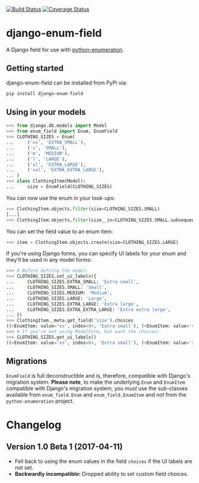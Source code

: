 [![Build Status](https://travis-ci.org/2degrees/django-enum-field.svg?branch=master)](https://travis-ci.org/2degrees/django-enum-field) 
[![Coverage Status](https://coveralls.io/repos/github/2degrees/django-enum-field/badge.svg?branch=master)](https://coveralls.io/github/2degrees/django-enum-field?branch=master)

# django-enum-field

A Django field for use with [python-enumeration](https://github.com/2degrees/python-enumeration).

## Getting started

django-enum-field can be installed from PyPi via:

```bash
pip install django-enum-field
```

## Using in your models

```python
>>> from django.db.models import Model
>>> from enum_field import Enum, EnumField
>>> CLOTHING_SIZES = Enum(
...     ('xs', 'EXTRA_SMALL'),
...     ('s', 'SMALL'),
...     ('m', 'MEDIUM'),
...     ('l', 'LARGE'),
...     ('xl', 'EXTRA_LARGE'),
...     ('xxl', 'EXTRA_EXTRA_LARGE'),
... )
>>> class ClothingItem(Model):
...     size = EnumField(CLOTHING_SIZES)
```

You can now use the enum in your look-ups:

```python
>>> ClothingItem.objects.filter(size=CLOTHING_SIZES.SMALL)
[...]
>>> ClothingItem.objects.filter(size__in=CLOTHING_SIZES.SMALL.subsequent_values)
```

You can set the field value to an enum item:

```python
>>> item = ClothingItem.objects.create(size=CLOTHING_SIZES.LARGE)
```

If you're using Django forms, you can specify UI labels for your enum
and they'll be used in any model forms:

```python
>>> # Before defning the model:
>>> CLOTHING_SIZES.set_ui_labels({
...     CLOTHING_SIZES.EXTRA_SMALL: 'Extra small',
...     CLOTHING_SIZES.SMALL: 'Small',
...     CLOTHING_SIZES.MEDIUM: 'Medium',
...     CLOTHING_SIZES.LARGE: 'Large',
...     CLOTHING_SIZES.EXTRA_LARGE: 'Extra large',
...     CLOTHING_SIZES.EXTRA_EXTRA_LARGE: 'Extra extra large',
... })
>>> ClothingItem._meta.get_field('size').choices
((<EnumItem: value='xs', index=0>, 'Extra small'), (<EnumItem: value='s', index=1>, 'Small'), (<EnumItem: value='m', index=2>, 'Medium'), (<EnumItem: value='l', index=3>, 'Large'), (<EnumItem: value='xl', index=4>, 'Extra large'), (<EnumItem: value='xxl', index=5>, 'Extra extra large'))
>>> # If you're not using ModelForm, but want the choices:
>>> CLOTHING_SIZES.get_ui_labels()
((<EnumItem: value='xs', index=0>, 'Extra small'), (<EnumItem: value='s', index=1>, 'Small'), (<EnumItem: value='m', index=2>, 'Medium'), (<EnumItem: value='l', index=3>, 'Large'), (<EnumItem: value='xl', index=4>, 'Extra large'), (<EnumItem: value='xxl', index=5>, 'Extra extra large'))
```

## Migrations

`EnumField` is full deconstructible and is, therefore, compatible with 
Django's migration system. **Please note**, to make the underlying `Enum`
and `EnumItem` compatible with Django's migration system, you _must_
use the sub-classes available from `enum_field.Enum` and 
`enum_field.EnumItem` and *not* from the `python-enumeration` project.


# Changelog

## Version 1.0 Beta 1 (2017-04-11)

- Fell back to using the enum values in the field `choices` if the UI labels
  are not set.
- **Backwardly incompatible:** Dropped ability to set custom field choices.
